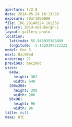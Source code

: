 ```yaml
---
aperture: f/2.0
date: 2014-05-24 16:13:59
exposure: 703/1000000
file: IMG_20140524_161358
gallery: 2014-edinburgh-1
layout: gallery-photo
location:
  latitude: 55.943935388889
  longitude: -3.1620399722222
model: One S
next: 8ac90ed
ordering: 21
previous: bac208c
sizes:
  640w:
    height: 362
    width: 640
  200x200:
    height: 200
    width: 200
  96x96:
    height: 96
    width: 96
title: null
make: HTC
---
```


